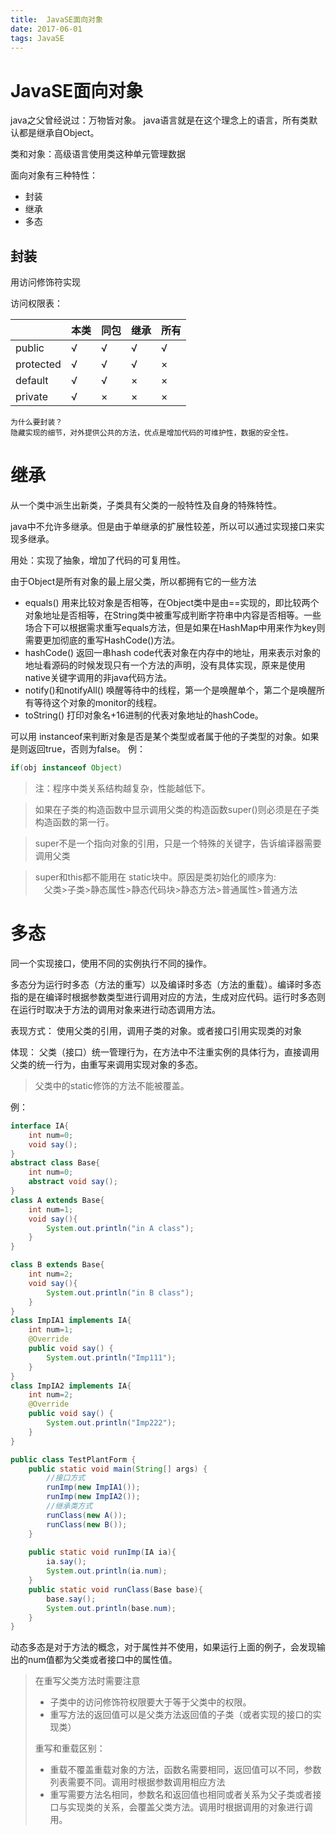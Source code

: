 ```yaml
---
title:  JavaSE面向对象
date: 2017-06-01
tags: JavaSE
---
```

# JavaSE面向对象
java之父曾经说过：万物皆对象。
java语言就是在这个理念上的语言，所有类默认都是继承自Object。

类和对象：高级语言使用类这种单元管理数据

面向对象有三种特性：
- 封装
- 继承
- 多态

## 封装
用访问修饰符实现

访问权限表：

|	|本类|同包|继承|所有|
|--	|--	 |-- |--  |-- |
|public|√|√	 |√	  |√|
|protected|√|√|√  |×|
|default|√|√ |×   |×|
|private|√|× |×   |×|
	为什么要封装？
    隐藏实现的细节，对外提供公共的方法，优点是增加代码的可维护性，数据的安全性。
 
# 继承
从一个类中派生出新类，子类具有父类的一般特性及自身的特殊特性。

java中不允许多继承。但是由于单继承的扩展性较差，所以可以通过实现接口来实现多继承。

用处：实现了抽象，增加了代码的可复用性。

由于Object是所有对象的最上层父类，所以都拥有它的一些方法
- equals() 用来比较对象是否相等，在Object类中是由==实现的，即比较两个对象地址是否相等，在String类中被重写成判断字符串中内容是否相等。一些场合下可以根据需求重写equals方法，但是如果在HashMap中用来作为key则需要更加彻底的重写HashCode()方法。
- hashCode() 返回一串hash code代表对象在内存中的地址，用来表示对象的地址看源码的时候发现只有一个方法的声明，没有具体实现，原来是使用native关键字调用的非java代码方法。
- notify()和notifyAll() 唤醒等待中的线程，第一个是唤醒单个，第二个是唤醒所有等待这个对象的monitor的线程。
- toString() 打印对象名+16进制的代表对象地址的hashCode。

可以用 instanceof来判断对象是否是某个类型或者属于他的子类型的对象。如果是则返回true，否则为false。
例：
```java
if(obj instanceof Object)
```

> 注：程序中类关系结构越复杂，性能越低下。

> 如果在子类的构造函数中显示调用父类的构造函数super()则必须是在子类构造函数的第一行。

> super不是一个指向对象的引用，只是一个特殊的关键字，告诉编译器需要调用父类

> super和this都不能用在 static块中。原因是类初始化的顺序为:<br/> 
	&emsp;父类>子类>静态属性>静态代码块>静态方法>普通属性>普通方法<br/>
 
# 多态
同一个实现接口，使用不同的实例执行不同的操作。

多态分为运行时多态（方法的重写）以及编译时多态（方法的重载）。编译时多态指的是在编译时根据参数类型进行调用对应的方法，生成对应代码。运行时多态则在运行时取决于方法的调用对象来进行动态调用方法。

表现方式：
使用父类的引用，调用子类的对象。或者接口引用实现类的对象

体现：
父类（接口）统一管理行为，在方法中不注重实例的具体行为，直接调用父类的统一行为，由重写来调用实现对象的多态。
> 父类中的static修饰的方法不能被覆盖。

例：
```java
interface IA{
	int num=0;
	void say();
}
abstract class Base{
	int num=0;
	abstract void say();
}
class A extends Base{
	int num=1;
	void say(){
		System.out.println("in A class");
	}
}

class B extends Base{
	int num=2;
	void say(){
		System.out.println("in B class");
	}
}
class ImpIA1 implements IA{
	int num=1;
	@Override
	public void say() {
		System.out.println("Imp111");
	}
}
class ImpIA2 implements IA{
	int num=2;
	@Override
	public void say() {
		System.out.println("Imp222");
	}
}

public class TestPlantForm {
	public static void main(String[] args) {
		//接口方式
		runImp(new ImpIA1());
		runImp(new ImpIA2());
		//继承类方式
		runClass(new A());
		runClass(new B());
	}
	
	public static void runImp(IA ia){
		ia.say();
		System.out.println(ia.num);
	}
	public static void runClass(Base base){
		base.say();
		System.out.println(base.num);
	}
}
```
动态多态是对于方法的概念，对于属性并不使用，如果运行上面的例子，会发现输出的num值都为父类或者接口中的属性值。

> 在重写父类方法时需要注意
> - 子类中的访问修饰符权限要大于等于父类中的权限。
> - 重写方法的返回值可以是父类方法返回值的子类（或者实现的接口的实现类）
> 
>重写和重载区别：
>- 重载不覆盖重载对象的方法，函数名需要相同，返回值可以不同，参数列表需要不同。调用时根据参数调用相应方法
>- 重写需要方法名相同，参数名和返回值也相同或者关系为父子类或者接口与实现类的关系，会覆盖父类方法。调用时根据调用的对象进行调用。

